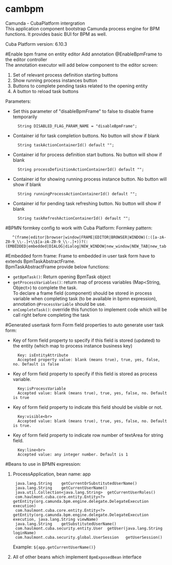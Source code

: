 cambpm
==========
Camunda - CubaPlatform intergration  
This application component bootstrap Camunda process engine for BPM functions.
It provides basic BUI for BPM as well.

Cuba Platform version: 6.10.3

#Enable bpm frame on entity editor
Add annotation @EnableBpmFrame to the editor controller  
The annotation executor will add below component to the editor screen:

1. Set of relevant process definition starting buttons
2. Show running process instances button
3. Buttons to complete pending tasks related to the opening entity
3. A button to reload task buttons
  
Parameters: 

* Set this parameter of "disableBpmFrame" to false to disable frame temporarily

        String DISABLED_FLAG_PARAM_NAME = "disableBpmFrame";

* Container id for task completion buttons. No button will show if blank

        String taskActionContainerId() default "";

* Container id for process definition start buttons. No button will show if blank

        String processDefinitionActionContainerId() default "";

* Container id for showing running process instance button. No button will show if blank

        String runningProcessActionContainerId() default "";

* Container id for pending task refreshing button. No button will show if blank

        String taskRefreshActionContainerId() default "";
      
#BPMN formkey config to work with Cuba Platform:
Formkey pattern:  

       ^(frame|editor|browser|window|FRAME|EDITOR|BROWSER|WINDOW)(:([a-zA-Z0-9_\\-.]+\\$[a-zA-Z0-9_\\-.]+))?(:(EMBEDDED|embedded|DIALOG|dialog|NEW_WINDOW|new_window|NEW_TAB|new_tab|THIS_TAB|this_tab))?

#Embedded form frame:
Frame to embedded in user task form have to extends BpmTaskAbstractFrame.  
BpmTaskAbstractFrame provide below functions: 
 
* `getBpmTask()`: Return opening BpmTask object
* `getProcessVariables()`: return map of process variables (Map<String, Object>) to complete the task.  
To declare a frame field (component) should be stored in process variable when completing task
 (to be available in bpmn expression), annotation `@ProcessVariable` should be use.
* `onCompleteTask()`: override this function to implement code which will be call right before completing the task

#Generated usertask form
Form field properties to auto generate user task form:

* Key of form field property to specify if this field is stored (updated) to the entity (which map to process instance business key)

        Key: isEntityAttribute
        Accepted property value: blank (means true), true, yes, false, no. Default is false

* Key of form field property to specify if this field is stored as process variable. <br>

        Key:isProcessVariable
        Accepted value: blank (means true), true, yes, false, no. Default is true

* Key of form field property to indicate this field should be visible or not.<br>

        Key:visible<br>
        Accepted value: blank (means true), true, yes, false, no. Default is true.

* Key of form field property to indicate row number of textArea for string field.<br>
    
        Key:line<br>
        Accepted value: any integer number. Default is 1
      
#Beans to use in BPMN expression:
1. ProcessApplication, bean name: app

        java.lang.String	getCurrentOrSubstitutedUserName() 
        java.lang.String	getCurrentUserName() 
        java.util.Collection<java.lang.String>	getCurrentUserRoles() 
        com.haulmont.cuba.core.entity.Entity<?>	getEntity(org.camunda.bpm.engine.delegate.DelegateExecution execution) 
        com.haulmont.cuba.core.entity.Entity<?>	getEntity(org.camunda.bpm.engine.delegate.DelegateExecution execution, java.lang.String viewName) 
        java.lang.String	getSubstitutedUserName() 
        com.haulmont.cuba.security.entity.User	getUser(java.lang.String loginName) 
        com.haulmont.cuba.security.global.UserSession	getUserSession() 

    Example: `${app.getCurrentUserName()}`

2. All of other beans which implement `BpmExposedBean` interface




